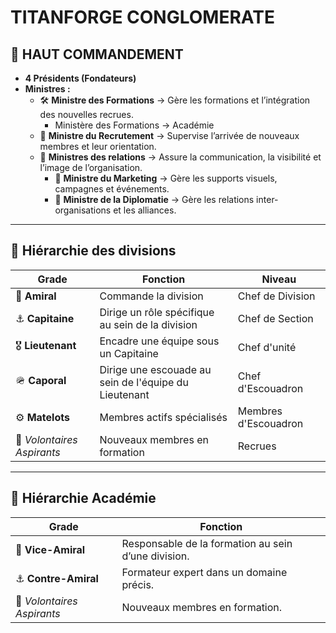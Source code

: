 # **TITANFORGE CONGLOMERATE**

## **👑 HAUT COMMANDEMENT**

- **4 Présidents (Fondateurs)**
- **Ministres :**
  - 🛠️ **Ministre des Formations** → Gère les formations et l’intégration des nouvelles recrues.
    - Ministère des Formations → Académie
  - 👥 **Ministre du Recrutement** → Supervise l’arrivée de nouveaux membres et leur orientation.
  - 📢 **Ministres des relations** → Assure la communication, la visibilité et l’image de l’organisation.
    - 🎯 **Ministre du Marketing** → Gère les supports visuels, campagnes et événements.
    - 🤝 **Ministre de la Diplomatie** → Gère les relations inter-organisations et les alliances.

---

## **📌 Hiérarchie des divisions**

| Grade | Fonction | Niveau |
| -- | -- | -- |
| 🔱 **Amiral** | Commande la division | Chef de Division |
| ⚓ **Capitaine** | Dirige un rôle spécifique au sein de la division | Chef de Section |
| 🎖 **Lieutenant** | Encadre une équipe sous un Capitaine | Chef d'unité |
| 🪖 **Caporal** | Dirige une escouade au sein de l'équipe du Lieutenant | Chef d'Escouadron |
| ⚙️ **Matelots** | Membres actifs spécialisés | Membres d'Escouadron |
| 🛑 _Volontaires Aspirants_ | Nouveaux membres en formation | Recrues |

---

## **📌 Hiérarchie Académie**

| Grade | Fonction |
| -- | -- |
| 🔱 **Vice-Amiral** | Responsable de la formation au sein d’une division. |
| ⚓ **Contre-Amiral** | Formateur expert dans un domaine précis. |
| 🛑 _Volontaires Aspirants_ | Nouveaux membres en formation. |
